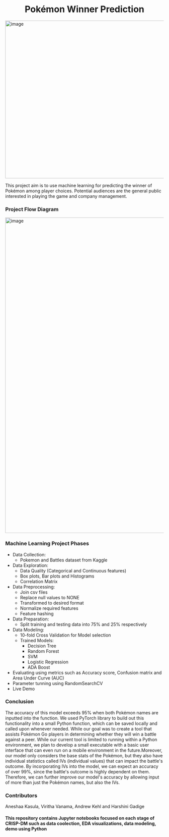 <h1 align="center">Pokémon Winner Prediction</h1>

<img width="1000" height="500" alt="image" src="https://user-images.githubusercontent.com/131211098/235413833-c11077a1-848d-4a5b-be16-c71d257ec232.png">

This project aim is to use machine learning for predicting the winner of Pokémon among player choices. Potential audiences are the general public interested in playing the game and company management.

### Project Flow Diagram
<img width="1000" alt="image" src="https://user-images.githubusercontent.com/131211098/235377666-7beefd40-293a-45ec-aaab-ad0389f4fbfa.png">

### Machine Learning Project Phases
- Data Collection: 
  - Pokemon and Battles dataset from Kaggle
- Data Exploration: 
  - Data Quality (Categorical and Continuous features)
  - Box plots, Bar plots and Histograms
  - Correlation Matrix
- Data Preprocessing:
  - Join csv files
  - Replace null values to NONE
  - Transformed to desired format
  - Normalize required features
  - Feature hashing
- Data Preparation:
  - Split training and testing data into 75% and 25% respectively
- Data Modeling:
  - 10-fold Cross Validation for Model selection
  - Trained Models:
    - Decision Tree
    - Random Forest
    - SVM
    - Logistic Regression
    - ADA Boost
- Evaluating using metrics such as Accuracy score, Confusion matrix and Area Under Curve (AUC) 
- Parameter tunning using RandomSearchCV
- Live Demo

### Conclusion
The accuracy of this model exceeds 95% when both Pokémon names are inputted into the function. We used PyTorch library to build out this functionality into a small Python function, which can be saved locally and called upon whenever needed. While our goal was to create a tool that assists Pokémon Go players in determining whether they will win a battle against a peer. While our current tool is limited to running within a Python environment, we plan to develop a small executable with a basic user interface that can even run on a mobile environment in the future.Moreover, our model only considers the base stats of the Pokémon, but they also have individual statistics called IVs (individual values) that can impact the battle's outcome. By incorporating IVs into the model, we can expect an accuracy of over 99%, since the battle's outcome is highly dependent on them. Therefore, we can further improve our model's accuracy by allowing input of more than just the Pokémon names, but also the IVs.

### Contributors
Aneshaa Kasula, Viritha Vanama, Andrew Kehl  and Harshini Gadige

#### This repository contains Jupyter notebooks focused on each stage of CRISP-DM such as data coolection, EDA visualizations, data modeling, demo using Python
